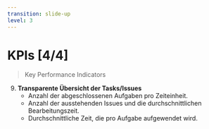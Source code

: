 ```yaml
---
transition: slide-up
level: 3
---
```


# <span class="flex justify-between">KPIs [4/4]</span>

> Key Performance Indicators

<div class="mb-6"></div>

9. **Transparente Übersicht der Tasks/Issues**
   * Anzahl der abgeschlossenen Aufgaben pro Zeiteinheit.
   * Anzahl der ausstehenden Issues und die durchschnittlichen Bearbeitungszeit.
   * Durchschnittliche Zeit, die pro Aufgabe aufgewendet wird.

<style scoped>
    p {
        margin-top: 0;
        margin-bottom: 0;
    }
</style>

<!--
# KPIs [4/4]

> Key Performance Indicators

9. **Transparente Übersicht der Tasks/Issues**
   * Anzahl der abgeschlossenen Aufgaben pro Zeiteinheit.
   * Anzahl der ausstehenden Issues und die durchschnittliche Bearbeitungszeit.
   * Durchschnittliche Zeit, die pro Aufgabe aufgewendet wird.
-->

